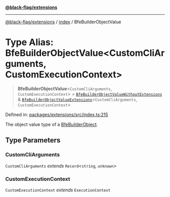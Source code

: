 [**@black-flag/extensions**](../../README.md)

***

[@black-flag/extensions](../../README.md) / [index](../README.md) / BfeBuilderObjectValue

# Type Alias: BfeBuilderObjectValue\<CustomCliArguments, CustomExecutionContext\>

> **BfeBuilderObjectValue**\<`CustomCliArguments`, `CustomExecutionContext`\> = [`BfeBuilderObjectValueWithoutExtensions`](BfeBuilderObjectValueWithoutExtensions.md) & [`BfeBuilderObjectValueExtensions`](BfeBuilderObjectValueExtensions.md)\<`CustomCliArguments`, `CustomExecutionContext`\>

Defined in: [packages/extensions/src/index.ts:215](https://github.com/Xunnamius/black-flag/blob/79ac029630564873580521833d41f0f37fb5eec8/packages/extensions/src/index.ts#L215)

The object value type of a [BfeBuilderObject](BfeBuilderObject.md).

## Type Parameters

### CustomCliArguments

`CustomCliArguments` *extends* `Record`\<`string`, `unknown`\>

### CustomExecutionContext

`CustomExecutionContext` *extends* `ExecutionContext`
